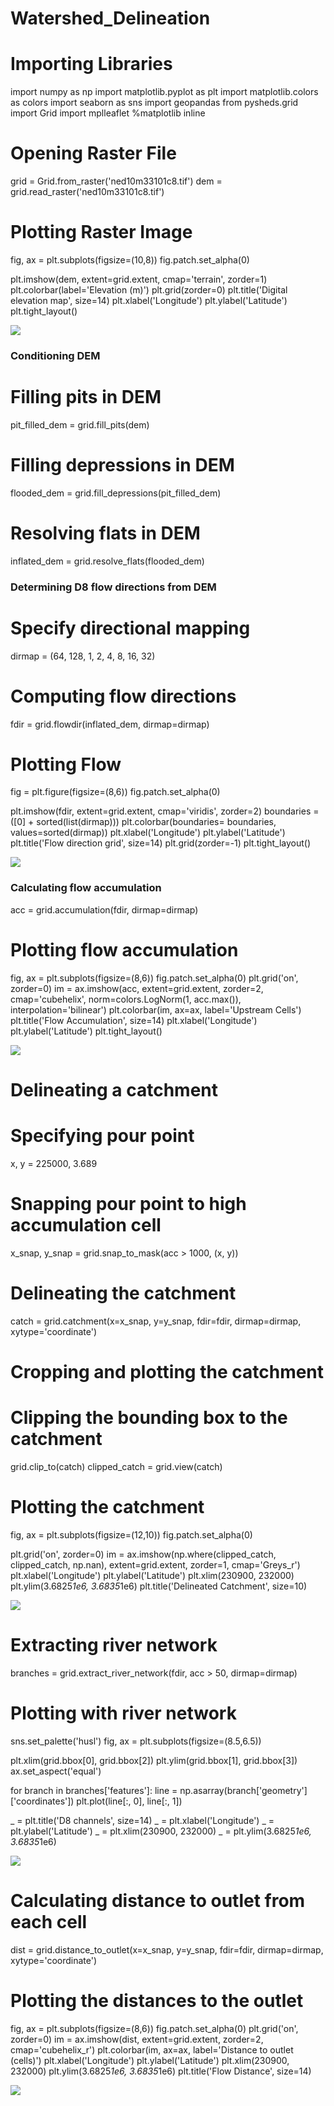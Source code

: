 # Watershed_Delineation

# Importing Libraries

import numpy as np
import matplotlib.pyplot as plt
import matplotlib.colors as colors
import seaborn as sns
import geopandas
from pysheds.grid import Grid
import mplleaflet
%matplotlib inline


# Opening Raster File

grid = Grid.from_raster('ned10m33101c8.tif')
dem = grid.read_raster('ned10m33101c8.tif')


# Plotting Raster Image

fig, ax = plt.subplots(figsize=(10,8))
fig.patch.set_alpha(0)

plt.imshow(dem, extent=grid.extent, cmap='terrain', zorder=1)
plt.colorbar(label='Elevation (m)')
plt.grid(zorder=0)
plt.title('Digital elevation map', size=14)
plt.xlabel('Longitude')
plt.ylabel('Latitude')
plt.tight_layout()

<img src="Images/img/1.png">

### Conditioning DEM


# Filling pits in DEM
pit_filled_dem = grid.fill_pits(dem)

# Filling depressions in DEM
flooded_dem = grid.fill_depressions(pit_filled_dem)
    
# Resolving flats in DEM
inflated_dem = grid.resolve_flats(flooded_dem)

### Determining D8 flow directions from DEM
# Specify directional mapping
dirmap = (64, 128, 1, 2, 4, 8, 16, 32)
    
# Computing flow directions
fdir = grid.flowdir(inflated_dem, dirmap=dirmap)

# Plotting Flow

fig = plt.figure(figsize=(8,6))
fig.patch.set_alpha(0)

plt.imshow(fdir, extent=grid.extent, cmap='viridis', zorder=2)
boundaries = ([0] + sorted(list(dirmap)))
plt.colorbar(boundaries= boundaries,
             values=sorted(dirmap))
plt.xlabel('Longitude')
plt.ylabel('Latitude')
plt.title('Flow direction grid', size=14)
plt.grid(zorder=-1)
plt.tight_layout()

<img src="Images/img/2.png">

### Calculating flow accumulation
acc = grid.accumulation(fdir, dirmap=dirmap)

# Plotting flow accumulation
fig, ax = plt.subplots(figsize=(8,6))
fig.patch.set_alpha(0)
plt.grid('on', zorder=0)
im = ax.imshow(acc, extent=grid.extent, zorder=2,
               cmap='cubehelix',
               norm=colors.LogNorm(1, acc.max()),
               interpolation='bilinear')
plt.colorbar(im, ax=ax, label='Upstream Cells')
plt.title('Flow Accumulation', size=14)
plt.xlabel('Longitude')
plt.ylabel('Latitude')
plt.tight_layout()

<img src="Images/img/3.png">

# Delineating a catchment

# Specifying pour point
x, y = 225000, 3.689

# Snapping pour point to high accumulation cell
x_snap, y_snap = grid.snap_to_mask(acc > 1000, (x, y))

# Delineating the catchment
catch = grid.catchment(x=x_snap, y=y_snap, fdir=fdir, dirmap=dirmap, 
                       xytype='coordinate')

# Cropping and plotting the catchment

# Clipping the bounding box to the catchment
grid.clip_to(catch)
clipped_catch = grid.view(catch)

# Plotting the catchment
fig, ax = plt.subplots(figsize=(12,10))
fig.patch.set_alpha(0)

plt.grid('on', zorder=0)
im = ax.imshow(np.where(clipped_catch, clipped_catch, np.nan), extent=grid.extent,
               zorder=1, cmap='Greys_r')
plt.xlabel('Longitude')
plt.ylabel('Latitude')
plt.xlim(230900, 232000)
plt.ylim(3.6825*1e6, 3.6835*1e6)
plt.title('Delineated Catchment', size=10)

<img src="Images/img/4.png">

# Extracting river network
branches = grid.extract_river_network(fdir, acc > 50, dirmap=dirmap)


# Plotting with river network

sns.set_palette('husl')
fig, ax = plt.subplots(figsize=(8.5,6.5))

plt.xlim(grid.bbox[0], grid.bbox[2])
plt.ylim(grid.bbox[1], grid.bbox[3])
ax.set_aspect('equal')

for branch in branches['features']:
    line = np.asarray(branch['geometry']['coordinates'])
    plt.plot(line[:, 0], line[:, 1])
    
_ = plt.title('D8 channels', size=14)
_ = plt.xlabel('Longitude')
_ = plt.ylabel('Latitude')
_ = plt.xlim(230900, 232000)
_ = plt.ylim(3.6825*1e6, 3.6835*1e6)

<img src="Images/img/5.png">

# Calculating distance to outlet from each cell

dist = grid.distance_to_outlet(x=x_snap, y=y_snap, fdir=fdir, dirmap=dirmap,
                               xytype='coordinate')

# Plotting the distances to the outlet

fig, ax = plt.subplots(figsize=(8,6))
fig.patch.set_alpha(0)
plt.grid('on', zorder=0)
im = ax.imshow(dist, extent=grid.extent, zorder=2, cmap='cubehelix_r')
plt.colorbar(im, ax=ax, label='Distance to outlet (cells)')
plt.xlabel('Longitude')
plt.ylabel('Latitude')
plt.xlim(230900, 232000)
plt.ylim(3.6825*1e6, 3.6835*1e6)
plt.title('Flow Distance', size=14)

<img src="Images/img/6.png">
